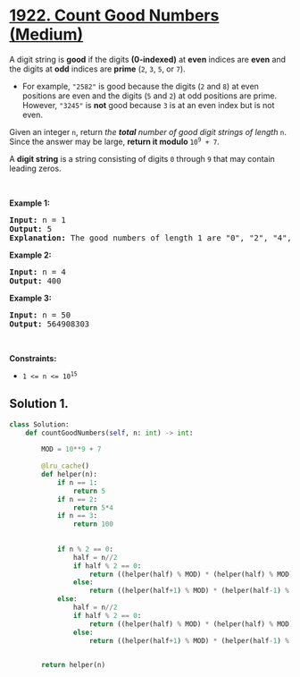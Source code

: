 # [1922. Count Good Numbers (Medium)](https://leetcode.com/problems/count-good-numbers/)

<p>A digit string is <strong>good</strong> if the digits <strong>(0-indexed)</strong> at <strong>even</strong> indices are <strong>even</strong> and the digits at <strong>odd</strong> indices are <strong>prime</strong> (<code>2</code>, <code>3</code>, <code>5</code>, or <code>7</code>).</p>

<ul>
	<li>For example, <code>"2582"</code> is good because the digits (<code>2</code> and <code>8</code>) at even positions are even and the digits (<code>5</code> and <code>2</code>) at odd positions are prime. However, <code>"3245"</code> is <strong>not</strong> good because <code>3</code> is at an even index but is not even.</li>
</ul>

<p>Given an integer <code>n</code>, return <em>the <strong>total</strong> number of good digit strings of length </em><code>n</code>. Since the answer may be large, <strong>return it modulo </strong><code>10<sup>9</sup> + 7</code>.</p>

<p>A <strong>digit string</strong> is a string consisting of digits <code>0</code> through <code>9</code> that may contain leading zeros.</p>

<p>&nbsp;</p>
<p><strong>Example 1:</strong></p>

<pre><strong>Input:</strong> n = 1
<strong>Output:</strong> 5
<strong>Explanation:</strong> The good numbers of length 1 are "0", "2", "4", "6", "8".
</pre>

<p><strong>Example 2:</strong></p>

<pre><strong>Input:</strong> n = 4
<strong>Output:</strong> 400
</pre>

<p><strong>Example 3:</strong></p>

<pre><strong>Input:</strong> n = 50
<strong>Output:</strong> 564908303
</pre>

<p>&nbsp;</p>
<p><strong>Constraints:</strong></p>

<ul>
	<li><code>1 &lt;= n &lt;= 10<sup>15</sup></code></li>
</ul>


## Solution 1.

```python
class Solution:
    def countGoodNumbers(self, n: int) -> int:
        
        MOD = 10**9 + 7
        
        @lru_cache()
        def helper(n):
            if n == 1:
                return 5
            if n == 2:
                return 5*4
            if n == 3:
                return 100
            
            
            if n % 2 == 0:
                half = n//2
                if half % 2 == 0:
                    return ((helper(half) % MOD) * (helper(half) % MOD)) % MOD
                else:
                    return ((helper(half+1) % MOD) * (helper(half-1) % MOD)) % MOD
            else:
                half = n//2
                if half % 2 == 0:
                    return ((helper(half) % MOD) * (helper(half) % MOD) * 5) % MOD
                else:
                    return ((helper(half+1) % MOD) * (helper(half-1) % MOD) * 5) % MOD

        
        return helper(n)
```